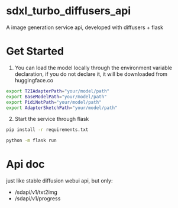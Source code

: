 # sdxl_turbo_diffusers_api
A image generation service api, developed with diffusers + flask

# Get Started

1. You can load the model locally through the environment variable declaration, if you do not declare it, it will be downloaded from huggingface.co

```bash
export T2IAdapterPath="your/model/path"
export BaseModelPath="your/model/path"
export PidiNetPath="your/model/path"
export AdapterSketchPath="your/model/path"
```

2. Start the service through flask

```bash
pip install -r requirements.txt
```

```bash
python -m flask run
```

# Api doc

just like stable diffusion webui api, but only:

- /sdapi/v1/txt2img
- /sdapi/v1/progress
